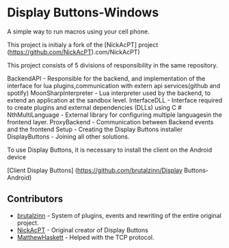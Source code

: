 # Display Buttons-Windows
A simple way to run macros using your cell phone.

This project is initialy a fork of the [NickAcPT] project (https://github.com/NickAcPT).com/NickAcPT)


This project consists of 5 divisions of responsibility in the same repository.

BackendAPI - Responsible for the backend, and implementation of the interface for lua plugins,communication with extern api services(github and spotify)
MoonSharpInterpreter - Lua interpreter used by the backend, to extend an application at the sandbox level.
InterfaceDLL - Interface required to create plugins and external dependencies (DLLs) using C #
NthMultiLanguage - External library for configuring multiple languages ​​in the frontend layer.
ProxyBackend - Communication between Backend events and the frontend
Setup - Creating the Display Buttons installer
DisplayButtons - Joining all other solutions.

To use Display Buttons, it is necessary to install the client on the Android device

 [Client Display Buttons] (https://github.com/brutalzinn/Display Buttons-Android)



## Contributors
 - [brutalzinn](https://www.github.com/brutalzinn/) - System of plugins, events and rewriting of the entire original project.
 - [NickAcPT](https://github.com/NickAcPT) - Original creator of Display Buttons
 - [MatthewHaskett](https://www.github.com/MatthewHaskett/) - Helped with the TCP protocol.

